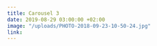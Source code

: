 ```yaml
---
title: Carousel 3
date: 2019-08-29 03:00:00 +02:00
image: "/uploads/PHOTO-2018-09-23-10-50-24.jpg"
link: 
---
```


